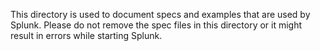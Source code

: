 
This directory is used to document specs and examples that are used by Splunk.
Please do not remove the spec files in this directory or it might result in
errors while starting Splunk.